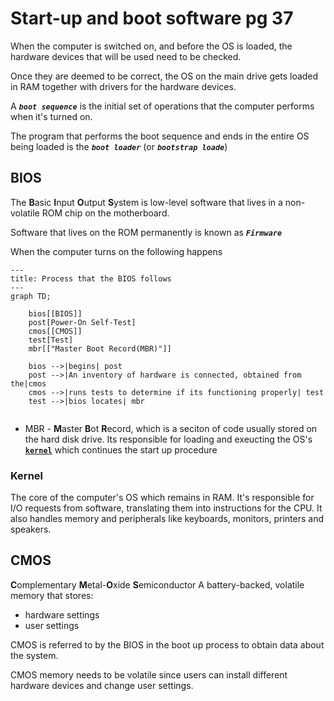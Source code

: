 # Start-up and boot software pg 37

When the computer is switched on, and before the OS is loaded, the hardware devices that will be used need to be checked.

Once they are deemed to be correct, the OS on the main drive gets loaded in RAM together with drivers for the hardware devices.

A **_`boot sequence`_** is the initial set of operations that the computer performs when it's turned on.

The program that performs the boot sequence and ends in the entire OS being loaded is the **_`boot loader`_** (or **_`bootstrap loade`_**)

## BIOS

The **B**asic **I**nput **O**utput **S**ystem is low-level software that lives in a non-volatile ROM chip on the motherboard.

Software that lives on the ROM permanently is known as **_`Firmware`_**

When the computer turns on the following happens

```mermaid
---
title: Process that the BIOS follows
---
graph TD;

    bios[[BIOS]]
    post[Power-On Self-Test]
    cmos[[CMOS]]
    test[Test]
    mbr[["Master Boot Record(MBR)"]]

    bios -->|begins| post
    post -->|An inventory of hardware is connected, obtained from the|cmos
    cmos -->|runs tests to determine if its functioning properly| test
    test -->|bios locates| mbr


```

-   MBR - **M**aster **B**ot **R**ecord, which is a seciton of code usually stored on the hard disk drive. Its responsible for loading and exeucting the OS's **[`kernel`](#kernel)** which continues the start up procedure

### Kernel

The core of the computer's OS which remains in RAM. It's responsible for I/O requests from software, translating them into instructions for the CPU. It also handles memory and peripherals like keyboards, monitors, printers and speakers.

## CMOS

**C**omplementary **M**etal-**O**xide **S**emiconductor
A battery-backed, volatile memory that stores:

-   hardware settings
-   user settings

CMOS is referred to by the BIOS in the boot up process to obtain data about the system.

CMOS memory needs to be volatile since users can install different hardware devices and change user settings.
